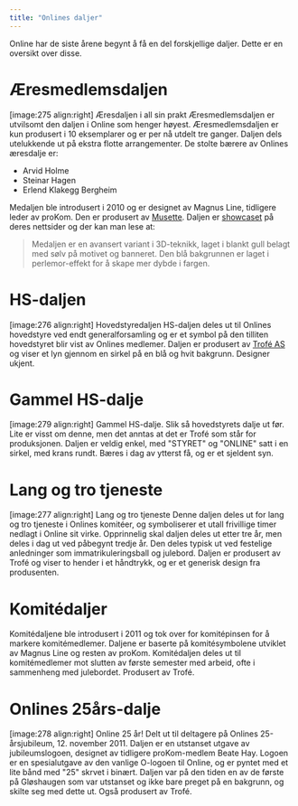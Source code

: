 ```yaml
---
title: "Onlines daljer"
---
```


Online har de siste årene begynt å få en del forskjellige daljer. Dette er en oversikt over disse.


Æresmedlemsdaljen
=================
[image:275 align:right]
    Æresdaljen i all sin prakt
Æresmedlemsdaljen er utvilsomt den daljen i Online som henger høyest. Æresmedlemsdaljen er kun produsert i  10 eksemplarer og er per nå utdelt tre ganger. Daljen dels utelukkende ut på ekstra flotte arrangementer. De stolte bærere av Onlines æresdalje er:

* Arvid Holme
* Steinar Hagen
* Erlend Klakegg Bergheim

Medaljen ble introdusert i 2010 og er designet av Magnus Line, tidligere leder av proKom. Den er produsert av [Musette](musette.no). Daljen er [showcaset](http://musette.no/no/produkter/medaljer/eksempler/) på deres nettsider og der kan man lese at:
> Medaljen er en avansert variant i 3D-teknikk, laget i blankt gull belagt med sølv på motivet og banneret. Den blå bakgrunnen er laget i perlemor-effekt for å skape mer dybde i fargen.


HS-daljen
==================
[image:276 align:right]
    Hovedstyredaljen
HS-daljen deles ut til Onlines hovedstyre ved endt generalforsamling og er et symbol på den tilliten hovedstyret blir vist av Onlines medlemer. Daljen er produsert av [Trofé AS](http://www.trofe.no/) og viser et lyn gjennom en sirkel på en blå og hvit bakgrunn. Designer ukjent.

Gammel HS-dalje
==================

[image:279 align:right]
    Gammel HS-dalje.
Slik så hovedstyrets dalje ut før. Lite er visst om denne, men det anntas at det er Trofé som står for produksjonen. Daljen er veldig enkel, med "STYRET" og "ONLINE" satt i en sirkel, med krans rundt. Bæres i dag av ytterst få, og er et sjeldent syn.

Lang og tro tjeneste
==================
[image:277 align:right]
    Lang og tro tjeneste
Denne daljen deles ut for lang og tro tjeneste i Onlines komitéer, og symboliserer et utall frivillige timer nedlagt i Online sit virke. Opprinnelig skal daljen deles ut etter tre år, men deles i dag ut ved påbegynt tredje år. Den deles typisk ut ved festelige anledninger som immatrikuleringsball og julebord. Daljen er produsert av Trofé og viser to hender i et håndtrykk, og er et generisk design fra produsenten.


Komitédaljer
==================

Komitédaljene ble introdusert i 2011 og tok over for komitépinsen for å markere komitémedlemer. Daljene er baserte på komitésymbolene utviklet av Magnus Line og resten av proKom. Komitédaljen deles ut til komitémedlemer mot slutten av første semester med arbeid, ofte i sammenheng med julebordet. Produsert av Trofé.

Onlines 25års-dalje
==================
[image:278 align:right]
    Online 25 år!
Delt ut til deltagere på Onlines 25-årsjubileum, 12. november 2011. Daljen er en utstanset utgave av jubileumslogoen, designet av tidligere proKom-medlem Beate Hay. Logoen er en spesialutgave av den vanlige O-logoen til Online, og er pyntet med et lite bånd med "25" skrvet i binært. Daljen var på den tiden en av de første på Gløshaugen som var utstanset og ikke bare preget på en bakgrunn, og skilte seg med dette ut. Også produsert av Trofé.